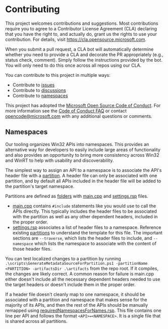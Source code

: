 # Contributing

This project welcomes contributions and suggestions. Most contributions require you to agree to a
Contributor License Agreement (CLA) declaring that you have the right to, and actually do, grant us
the rights to use your contribution. For details, visit https://cla.opensource.microsoft.com.

When you submit a pull request, a CLA bot will automatically determine whether you need to provide
a CLA and decorate the PR appropriately (e.g., status check, comment). Simply follow the instructions
provided by the bot. You will only need to do this once across all repos using our CLA.

You can contribute to this project in multiple ways:

* Contribute to [issues](https://github.com/microsoft/win32metadata/issues)
* Contribute to [discussions](https://github.com/microsoft/win32metadata/discussions)
* Contribute to [namespaces](#Namespaces)

This project has adopted the [Microsoft Open Source Code of Conduct](https://opensource.microsoft.com/codeofconduct/).
For more information see the [Code of Conduct FAQ](https://opensource.microsoft.com/codeofconduct/faq/) or
contact [opencode@microsoft.com](mailto:opencode@microsoft.com) with any additional questions or comments.

## Namespaces

Our tooling organizes Win32 APIs into namespaces. This provides an alternative way for developers to easily include large areas of functionality and also provides an opportunity to bring more consistency across Win32 and WinRT to help with usability and discoverability.

The simplest way to assign an API to a namespace is to associate the API's header file with a [partition](generation\scraper\Partitions). A header file can only be associated with one partition, and by default all APIs included in the header file will be added to the partition's target namespace.

Partitions are defined as [folders](generation\scraper\Partitions) with [main.cpp](generation\scraper\Partitions\Registry\main.cpp) and [settings.rsp](generation\scraper\Partitions\Registry\settings.rsp) files.
* [main.cpp](generation\scraper\Partitions\Registry\main.cpp) contains `#include` statements like you would use to call the APIs directly. This typically includes the header files to be associated with the partition as well as any other dependent headers, included in the proper order.
* [settings.rsp](generation\scraper\Partitions\Registry\settings.rsp) associates a list of header files to a namespace. Reference existing [partitions](generation\scraper\Partitions) to understand the template for this file. The important sections are `--traverse`, which lists the header files to include, and `--namespace` which lists the namespace to associate with the content of those header files.

You can test localized changes to a partition by running `.\scripts\GenerateMetadataSourceForPartition.ps1 -partitionName <PARTITION> -artifactsDir .\artifacts` from the repo root. If it compiles, the changes are likely correct. A common reason for failure is main.cpp either doesn't include all the necessary dependent headers needed to use the target headers or doesn't include them in the proper order.

If a header file doesn't cleanly map to one namespace, it should be associated with a partition and namespace that makes sense for the majority of its APIs, and then the rest of the APIs should be manually remapped using [requiredNamespacesForNames.rsp](generation\emitter\requiredNamespacesForNames.rsp). This file contains one line per API and follows the format `<API>=<NAMESPACE>`. It is a single file that is shared across all partitions.